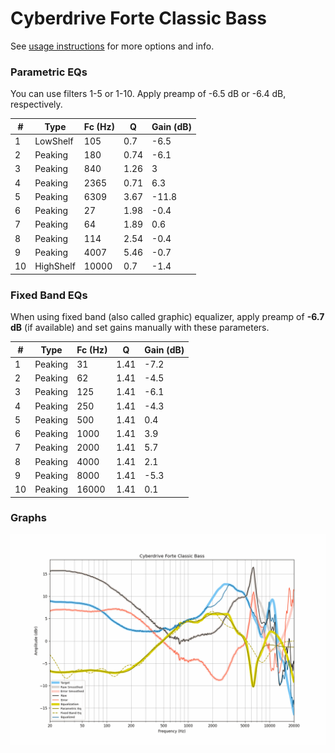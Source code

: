# Cyberdrive Forte Classic Bass
See [usage instructions](https://github.com/jaakkopasanen/AutoEq#usage) for more options and info.

### Parametric EQs
You can use filters 1-5 or 1-10. Apply preamp of -6.5 dB or -6.4 dB, respectively.

|   # | Type      |   Fc (Hz) |    Q |   Gain (dB) |
|-----|-----------|-----------|------|-------------|
|   1 | LowShelf  |       105 | 0.7  |        -6.5 |
|   2 | Peaking   |       180 | 0.74 |        -6.1 |
|   3 | Peaking   |       840 | 1.26 |         3   |
|   4 | Peaking   |      2365 | 0.71 |         6.3 |
|   5 | Peaking   |      6309 | 3.67 |       -11.8 |
|   6 | Peaking   |        27 | 1.98 |        -0.4 |
|   7 | Peaking   |        64 | 1.89 |         0.6 |
|   8 | Peaking   |       114 | 2.54 |        -0.4 |
|   9 | Peaking   |      4007 | 5.46 |        -0.7 |
|  10 | HighShelf |     10000 | 0.7  |        -1.4 |

### Fixed Band EQs
When using fixed band (also called graphic) equalizer, apply preamp of **-6.7 dB** (if available) and set gains manually with these parameters.

|   # | Type    |   Fc (Hz) |    Q |   Gain (dB) |
|-----|---------|-----------|------|-------------|
|   1 | Peaking |        31 | 1.41 |        -7.2 |
|   2 | Peaking |        62 | 1.41 |        -4.5 |
|   3 | Peaking |       125 | 1.41 |        -6.1 |
|   4 | Peaking |       250 | 1.41 |        -4.3 |
|   5 | Peaking |       500 | 1.41 |         0.4 |
|   6 | Peaking |      1000 | 1.41 |         3.9 |
|   7 | Peaking |      2000 | 1.41 |         5.7 |
|   8 | Peaking |      4000 | 1.41 |         2.1 |
|   9 | Peaking |      8000 | 1.41 |        -5.3 |
|  10 | Peaking |     16000 | 1.41 |         0.1 |

### Graphs
![](./Cyberdrive%20Forte%20Classic%20Bass.png)

